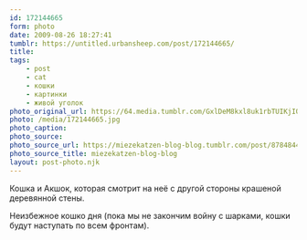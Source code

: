 ```yaml
---
id: 172144665
form: photo
date: 2009-08-26 18:27:41
tumblr: https://untitled.urbansheep.com/post/172144665/
title:
tags:
    - post
    - cat
    - кошки
    - картинки
    - живой уголок
photo_original_url: https://64.media.tumblr.com/GxlDeM8kxl8uk1rbTUIKjIO6o1_500.jpg
photo: /media/172144665.jpg
photo_caption: 
photo_source:
photo_source_url: https://miezekatzen-blog-blog.tumblr.com/post/87848445
photo_source_title: miezekatzen-blog-blog
layout: post-photo.njk
---
```


<p>Кошка и Акшок, которая смотрит на неё с другой стороны крашеной деревянной стены.</p>

<p>Неизбежное кошко дня (пока мы не закончим войну с шарками, кошки будут наступать по всем фронтам).</p>
